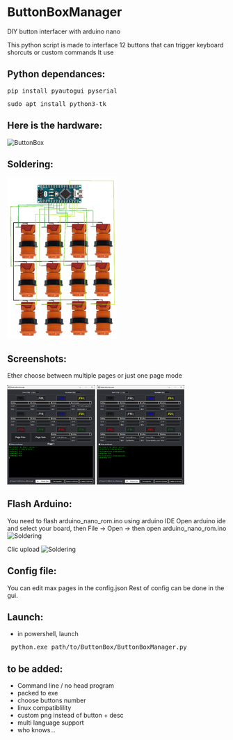 # ButtonBoxManager
DIY button interfacer with arduino nano 

This python script is made to interface 12 buttons that can trigger keyboard shorcuts or custom commands
It use 

Python dependances:
 -
 <pre>pip install pyautogui pyserial</pre>
 <pre>sudo apt install python3-tk</pre>

Here is the hardware:  
 -
<img src="png/ButtonBox.png" alt="ButtonBox" width="50%"/>

Soldering:
 -
<img src="png/soldering.png" alt="Soldering" width="50%"/>



Screenshots:
 -
Ether choose between multiple pages or just one page mode
<div align="left">
  <img src="png/screen1.png" alt="Image 1" width="40%"/>
  <img src="png/screen2.png" alt="Image 2" width="40%"/>
</div>

Flash Arduino:
 -
You need to flash arduino_nano_rom.ino using arduino IDE
 Open arduino ide and select your board, then
 File -> Open -> then open arduino_nano_rom.ino
 <img src="png/arduinoIDEinstall1.png.png" alt="Soldering" width="50%"/>

 Clic upload
 <img src="png/arduinoIDEinstall2.png.png" alt="Soldering" width="50%"/>

Config file:
 -
You can edit max pages in the config.json 
Rest of config can be done in the gui.

Launch:
 -
 - in powershell, launch
 <pre> python.exe path/to/ButtonBox/ButtonBoxManager.py </pre>

to be added:
 -
- Command line / no head program
- packed to exe
- choose buttons number
- linux compatiblility
- custom png instead of button + desc
- multi language support
- who knows...
